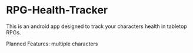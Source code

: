 # RPG-Health-Tracker

This is an android app designed to track your characters health in tabletop RPGs.

Planned Features:
multiple characters